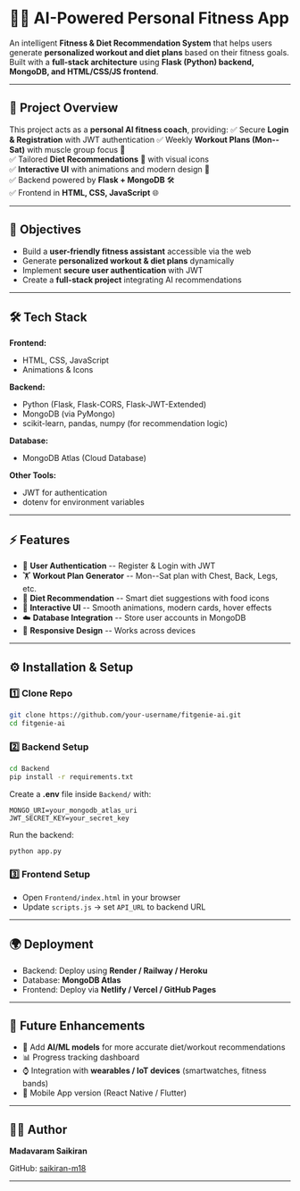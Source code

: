 # 🏋️‍♂️ AI-Powered Personal Fitness App

An intelligent **Fitness & Diet Recommendation System** that helps users
generate **personalized workout and diet plans** based on their fitness
goals. Built with a **full-stack architecture** using **Flask (Python)
backend, MongoDB, and HTML/CSS/JS frontend**.

------------------------------------------------------------------------

## 🚀 Project Overview

This project acts as a **personal AI fitness coach**, providing:
✅ Secure **Login & Registration** with JWT authentication
✅ Weekly **Workout Plans (Mon--Sat)** with muscle group focus 💪\
✅ Tailored **Diet Recommendations** 🥗 with visual icons\
✅ **Interactive UI** with animations and modern design 🎨\
✅ Backend powered by **Flask + MongoDB** 🛠️\
✅ Frontend in **HTML, CSS, JavaScript** 🌐

------------------------------------------------------------------------

## 🎯 Objectives

-   Build a **user-friendly fitness assistant** accessible via the web
-   Generate **personalized workout & diet plans** dynamically
-   Implement **secure user authentication** with JWT
-   Create a **full-stack project** integrating AI recommendations

------------------------------------------------------------------------

## 🛠️ Tech Stack

**Frontend:**
- HTML, CSS, JavaScript
- Animations & Icons

**Backend:**
- Python (Flask, Flask-CORS, Flask-JWT-Extended)
- MongoDB (via PyMongo)
- scikit-learn, pandas, numpy (for recommendation logic)

**Database:**
- MongoDB Atlas (Cloud Database)

**Other Tools:**
- JWT for authentication
- dotenv for environment variables

------------------------------------------------------------------------

## ⚡ Features

-   🔐 **User Authentication** -- Register & Login with JWT
-   🏋️ **Workout Plan Generator** -- Mon--Sat plan with Chest, Back,
    Legs, etc.
-   🥗 **Diet Recommendation** -- Smart diet suggestions with food
    icons
-   🎨 **Interactive UI** -- Smooth animations, modern cards, hover
    effects
-   ☁️ **Database Integration** -- Store user accounts in MongoDB
-   📱 **Responsive Design** -- Works across devices

------------------------------------------------------------------------

## ⚙️ Installation & Setup

### 1️⃣ Clone Repo

``` bash
git clone https://github.com/your-username/fitgenie-ai.git
cd fitgenie-ai
```

### 2️⃣ Backend Setup

``` bash
cd Backend
pip install -r requirements.txt
```

Create a **.env** file inside `Backend/` with:

``` env
MONGO_URI=your_mongodb_atlas_uri
JWT_SECRET_KEY=your_secret_key
```

Run the backend:

``` bash
python app.py
```

### 3️⃣ Frontend Setup

-   Open `Frontend/index.html` in your browser
-   Update `scripts.js` → set `API_URL` to backend URL

------------------------------------------------------------------------

## 🌍 Deployment

-   Backend: Deploy using **Render / Railway / Heroku**
-   Database: **MongoDB Atlas**
-   Frontend: Deploy via **Netlify / Vercel / GitHub Pages**

------------------------------------------------------------------------

## 📌 Future Enhancements

-   🤖 Add **AI/ML models** for more accurate diet/workout
    recommendations
-   📊 Progress tracking dashboard
-   ⌚ Integration with **wearables / IoT devices** (smartwatches,
    fitness bands)
-   📱 Mobile App version (React Native / Flutter)

------------------------------------------------------------------------

## 👨‍💻 Author

**Madavaram Saikiran**

GitHub: [saikiran-m18](https://github.com/saikiran-m18)

----------------------------------------------------------------------


